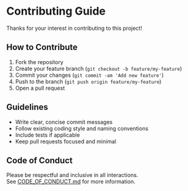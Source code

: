 # Contributing Guide

Thanks for your interest in contributing to this project!

## How to Contribute

1. Fork the repository
2. Create your feature branch (`git checkout -b feature/my-feature`)
3. Commit your changes (`git commit -am 'Add new feature'`)
4. Push to the branch (`git push origin feature/my-feature`)
5. Open a pull request

## Guidelines

- Write clear, concise commit messages
- Follow existing coding style and naming conventions
- Include tests if applicable
- Keep pull requests focused and minimal

## Code of Conduct

Please be respectful and inclusive in all interactions.  
See [CODE_OF_CONDUCT.md](./CODE_OF_CONDUCT.md) for more information.